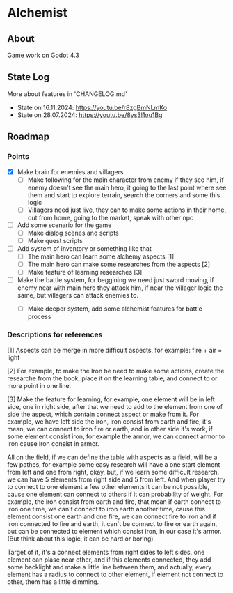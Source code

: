 # Alchemist

## About

Game work on Godot 4.3

## State Log

More about features in 'CHANGELOG.md'

* State on 16.11.2024: https://youtu.be/r8zgBmNLmKo
* State on 28.07.2024: https://youtu.be/8ys3l1ou1Bg


## Roadmap

### Points

- [x] Make brain for enemies and villagers
  - [ ] Make following for the main character from enemy if they see him, if enemy doesn't see the main hero, 
  it going to the last point where see them and start to explore terrain, search the corners and some this logic
  - [ ] Villagers need just live, they can to make some actions in their home, out from home, going to the market, speak with other npc
- [ ] Add some scenario for the game
  - [ ] Make dialog scenes and scripts
  - [ ] Make quest scripts
- [ ] Add system of inventory or something like that
  - [ ] The main hero can learn some alchemy aspects [1]
  - [ ] The main hero can make some researches from the aspects [2]
  - [ ] Make feature of learning researches [3]
- [ ] Make the battle system, for beggining we need just sword moving, if enemy near with main hero they attack him, 
if near the villager logic the same, but villagers can attack enemies to.
  - [ ] Make deeper system, add some alchemist features for battle process


### Descriptions for references

[1] Aspects can be merge in more difficult aspects, for example: fire + air = light

[2] For example, to make the Iron he need to make some actions, create the researche from the book,
place it on the learning table, and connect to or more point in one line.

[3] Make the feature for learning, for example, one element will be in left side, one in right side,
after that we need to add to the element from one of side the aspect, which contain connect aspect or
make from it. For example, we have left side the iron, iron consist from earth and fire, it's mean, we 
can connect to iron fire or earth, and in other side it's work, if some element consist iron, for example 
the armor, we can connect armor to iron cause iron consist in armor.

All on the field, if we can define the table with aspects as a field, will be a few pathes, for example some 
easy research will have a one start element from left and one from right, okay, but, if we learn some difficult
research, we can have 5 elements from right side and 5 from left. And when player try to connect to one element a 
few other elements it can be not possible, cause one element can connect to others if it can probability of weight. 
For example, the iron consist from earth and fire, that mean if earth connect to iron one time, we can't connect to 
iron earth another time, cause this element consist one earth and one fire, we can connect fire to iron and if 
iron connected to fire and earth, it can't be connect to fire or earth again, but can be connected to element
which consist iron, in our case it's armor. (But think about this logic, it can be hard or boring)

Target of it, it's a connect elements from right sides to left sides, one element can plase near other, 
and if this elements connected, they add some backlight and make a little line between them, and actually,
every element has a radius to connect to other element, if element not connect to other, them has a little
dimming.

